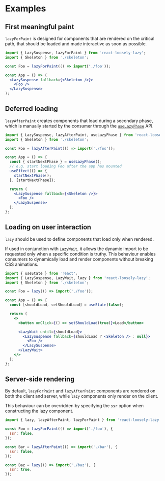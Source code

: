 # Examples
## First meaningful paint
`lazyForPaint` is designed for components that are rendered on the critical path, that should be loaded and made interactive as soon as possible.

```jsx
import { LazySuspense, lazyForPaint } from 'react-loosely-lazy';
import { Skeleton } from './skeleton';

const Foo = lazyForPaint(() => import('./foo'));

const App = () => (
  <LazySuspense fallback={<Skeleton />}>
    <Foo />
  </LazySuspense>
);
```

## Deferred loading
`lazyAfterPaint` creates components that load during a secondary phase, which is manually started by the consumer through the [`useLazyPhase`](api/use-lazy-phase) API.

```jsx
import { LazySuspense, lazyAfterPaint, useLazyPhase } from 'react-loosely-lazy';
import { Skeleton } from './skeleton';

const Foo = lazyAfterPaint(() => import('./foo'));

const App = () => {
  const { startNextPhase } = useLazyPhase();
  // e.g. start loading Foo after the app has mounted
  useEffect(() => {
    startNextPhase();
  }, [startNextPhase]);

  return (
    <LazySuspense fallback={<Skeleton />}>
      <Foo />
    </LazySuspense>
  );
};
```

## Loading on user interaction
`lazy` should be used to define components that load only when rendered.

If used in conjunction with `LazyWait`, it allows the dynamic import to be requested only when a specific condition is truthy. This behaviour enables consumers to dynamically load and render components without breaking CSS animations.

```jsx
import { useState } from 'react';
import { LazySuspense, LazyWait, lazy } from 'react-loosely-lazy';
import { Skeleton } from './skeleton';

const Foo = lazy(() => import('./foo'));

const App = () => {
  const [shouldLoad, setShouldLoad] = useState(false);

  return (
    <>
      <button onClick={() => setShouldLoad(true)}>Load</button>

      <LazyWait until={shouldLoad}>
        <LazySuspense fallback={shouldLoad ? <Skeleton /> : null}>
          <Foo />
        </LazySuspense>
      </LazyWait>
    </>
  );
};
```

## Server-side rendering
By default, `lazyForPaint` and `lazyAfterPaint` components are rendered on both the client and server, while `lazy` components only render on the client.

This behaviour can be overridden by specifying the `ssr` option when constructing the lazy component.

```jsx
import { lazy, lazyAfterPaint, lazyForPaint } from 'react-loosely-lazy';

const Foo = lazyForPaint(() => import('./foo'), {
  ssr: false,
});

const Bar = lazyAfterPaint(() => import('./bar'), {
  ssr: false,
});

const Baz = lazy(() => import('./baz'), {
  ssr: true,
});
```
